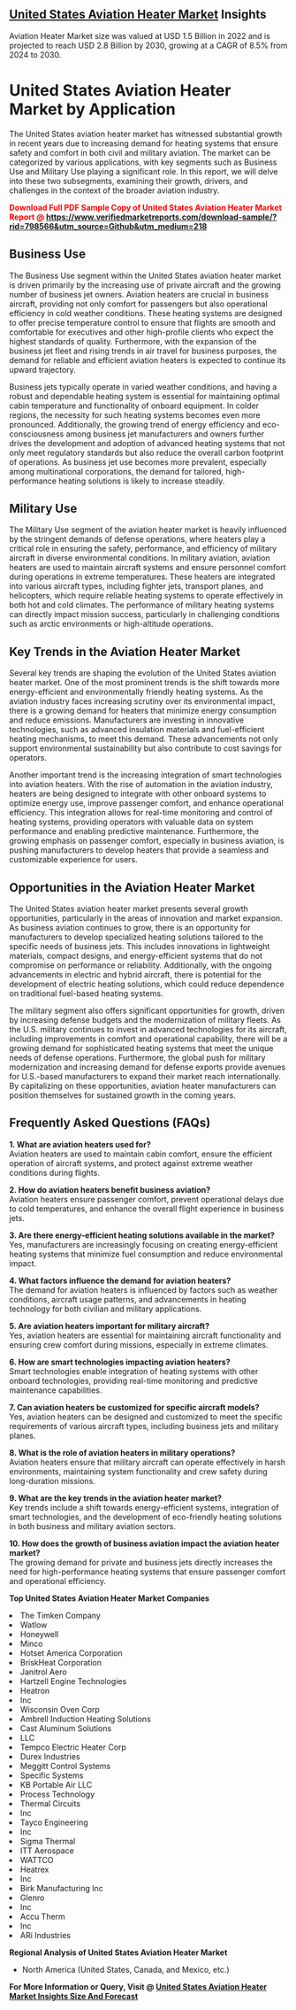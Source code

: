 <h2><a href="https://www.verifiedmarketreports.com/download-sample/?rid=798566&amp;utm_source=Github&amp;utm_medium=218" target="_blank">United States Aviation Heater Market</a> Insights</h2><p>Aviation Heater Market size was valued at USD 1.5 Billion in 2022 and is projected to reach USD 2.8 Billion by 2030, growing at a CAGR of 8.5% from 2024 to 2030.</p><p><h1>United States Aviation Heater Market by Application</h1> <p>The United States aviation heater market has witnessed substantial growth in recent years due to increasing demand for heating systems that ensure safety and comfort in both civil and military aviation. The market can be categorized by various applications, with key segments such as Business Use and Military Use playing a significant role. In this report, we will delve into these two subsegments, examining their growth, drivers, and challenges in the context of the broader aviation industry.</p> <p><strong><p><span class=""><span style="color: #ff0000;"><strong>Download Full PDF Sample Copy of United States Aviation Heater Market Report</strong> @ </span><a href="https://www.verifiedmarketreports.com/download-sample/?rid=798566&amp;utm_source=Github&amp;utm_medium=218" target="_blank">https://www.verifiedmarketreports.com/download-sample/?rid=798566&amp;utm_source=Github&amp;utm_medium=218</a></span></p></strong></p> <h2>Business Use</h2> <p>The Business Use segment within the United States aviation heater market is driven primarily by the increasing use of private aircraft and the growing number of business jet owners. Aviation heaters are crucial in business aircraft, providing not only comfort for passengers but also operational efficiency in cold weather conditions. These heating systems are designed to offer precise temperature control to ensure that flights are smooth and comfortable for executives and other high-profile clients who expect the highest standards of quality. Furthermore, with the expansion of the business jet fleet and rising trends in air travel for business purposes, the demand for reliable and efficient aviation heaters is expected to continue its upward trajectory.</p> <p>Business jets typically operate in varied weather conditions, and having a robust and dependable heating system is essential for maintaining optimal cabin temperature and functionality of onboard equipment. In colder regions, the necessity for such heating systems becomes even more pronounced. Additionally, the growing trend of energy efficiency and eco-consciousness among business jet manufacturers and owners further drives the development and adoption of advanced heating systems that not only meet regulatory standards but also reduce the overall carbon footprint of operations. As business jet use becomes more prevalent, especially among multinational corporations, the demand for tailored, high-performance heating solutions is likely to increase steadily.</p> <h2>Military Use</h2> <p>The Military Use segment of the aviation heater market is heavily influenced by the stringent demands of defense operations, where heaters play a critical role in ensuring the safety, performance, and efficiency of military aircraft in diverse environmental conditions. In military aviation, aviation heaters are used to maintain aircraft systems and ensure personnel comfort during operations in extreme temperatures. These heaters are integrated into various aircraft types, including fighter jets, transport planes, and helicopters, which require reliable heating systems to operate effectively in both hot and cold climates. The performance of military heating systems can directly impact mission success, particularly in challenging conditions such as arctic environments or high-altitude operations.</p> <pMoreover, the military sector is focusing on advanced technology to improve the efficiency and reliability of heating systems, with an emphasis on durability and adaptability in dynamic environments. Given the potential for long-duration missions, military aviation heaters must be highly resilient and capable of withstanding the demanding conditions of military use, including vibration, shock, and fluctuating temperatures. The expansion of defense budgets and modernization of military fleets in the United States are expected to boost the demand for advanced aviation heating solutions, which further supports the growth of this segment. Additionally, the continuous technological advancements in materials and systems will contribute to more energy-efficient and cost-effective heating solutions for military aircraft.</p> <h2>Key Trends in the Aviation Heater Market</h2> <p>Several key trends are shaping the evolution of the United States aviation heater market. One of the most prominent trends is the shift towards more energy-efficient and environmentally friendly heating systems. As the aviation industry faces increasing scrutiny over its environmental impact, there is a growing demand for heaters that minimize energy consumption and reduce emissions. Manufacturers are investing in innovative technologies, such as advanced insulation materials and fuel-efficient heating mechanisms, to meet this demand. These advancements not only support environmental sustainability but also contribute to cost savings for operators.</p> <p>Another important trend is the increasing integration of smart technologies into aviation heaters. With the rise of automation in the aviation industry, heaters are being designed to integrate with other onboard systems to optimize energy use, improve passenger comfort, and enhance operational efficiency. This integration allows for real-time monitoring and control of heating systems, providing operators with valuable data on system performance and enabling predictive maintenance. Furthermore, the growing emphasis on passenger comfort, especially in business aviation, is pushing manufacturers to develop heaters that provide a seamless and customizable experience for users.</p> <h2>Opportunities in the Aviation Heater Market</h2> <p>The United States aviation heater market presents several growth opportunities, particularly in the areas of innovation and market expansion. As business aviation continues to grow, there is an opportunity for manufacturers to develop specialized heating solutions tailored to the specific needs of business jets. This includes innovations in lightweight materials, compact designs, and energy-efficient systems that do not compromise on performance or reliability. Additionally, with the ongoing advancements in electric and hybrid aircraft, there is potential for the development of electric heating solutions, which could reduce dependence on traditional fuel-based heating systems.</p> <p>The military segment also offers significant opportunities for growth, driven by increasing defense budgets and the modernization of military fleets. As the U.S. military continues to invest in advanced technologies for its aircraft, including improvements in comfort and operational capability, there will be a growing demand for sophisticated heating systems that meet the unique needs of defense operations. Furthermore, the global push for military modernization and increasing demand for defense exports provide avenues for U.S.-based manufacturers to expand their market reach internationally. By capitalizing on these opportunities, aviation heater manufacturers can position themselves for sustained growth in the coming years.</p> <h2>Frequently Asked Questions (FAQs)</h2> <p><strong>1. What are aviation heaters used for?</strong><br> Aviation heaters are used to maintain cabin comfort, ensure the efficient operation of aircraft systems, and protect against extreme weather conditions during flights.</p> <p><strong>2. How do aviation heaters benefit business aviation?</strong><br> Aviation heaters ensure passenger comfort, prevent operational delays due to cold temperatures, and enhance the overall flight experience in business jets.</p> <p><strong>3. Are there energy-efficient heating solutions available in the market?</strong><br> Yes, manufacturers are increasingly focusing on creating energy-efficient heating systems that minimize fuel consumption and reduce environmental impact.</p> <p><strong>4. What factors influence the demand for aviation heaters?</strong><br> The demand for aviation heaters is influenced by factors such as weather conditions, aircraft usage patterns, and advancements in heating technology for both civilian and military applications.</p> <p><strong>5. Are aviation heaters important for military aircraft?</strong><br> Yes, aviation heaters are essential for maintaining aircraft functionality and ensuring crew comfort during missions, especially in extreme climates.</p> <p><strong>6. How are smart technologies impacting aviation heaters?</strong><br> Smart technologies enable integration of heating systems with other onboard technologies, providing real-time monitoring and predictive maintenance capabilities.</p> <p><strong>7. Can aviation heaters be customized for specific aircraft models?</strong><br> Yes, aviation heaters can be designed and customized to meet the specific requirements of various aircraft types, including business jets and military planes.</p> <p><strong>8. What is the role of aviation heaters in military operations?</strong><br> Aviation heaters ensure that military aircraft can operate effectively in harsh environments, maintaining system functionality and crew safety during long-duration missions.</p> <p><strong>9. What are the key trends in the aviation heater market?</strong><br> Key trends include a shift towards energy-efficient systems, integration of smart technologies, and the development of eco-friendly heating solutions in both business and military aviation sectors.</p> <p><strong>10. How does the growth of business aviation impact the aviation heater market?</strong><br> The growing demand for private and business jets directly increases the need for high-performance heating systems that ensure passenger comfort and operational efficiency.</p> </p><p><strong>Top United States Aviation Heater Market Companies</strong></p><div data-test-id=""><p><li>The Timken Company</li><li> Watlow</li><li> Honeywell</li><li> Minco</li><li> Hotset America Corporation</li><li> BriskHeat Corporation</li><li> Janitrol Aero</li><li> Hartzell Engine Technologies</li><li> Heatron</li><li> Inc</li><li> Wisconsin Oven Corp</li><li> Ambrell Induction Heating Solutions</li><li> Cast Aluminum Solutions</li><li> LLC</li><li> Tempco Electric Heater Corp</li><li> Durex Industries</li><li> Meggitt Control Systems</li><li> Specific Systems</li><li> KB Portable Air LLC</li><li> Process Technology</li><li> Thermal Circuits</li><li> Inc</li><li> Tayco Engineering</li><li> Inc</li><li> Sigma Thermal</li><li> ITT Aerospace</li><li> WATTCO</li><li> Heatrex</li><li> Inc</li><li> Birk Manufacturing Inc</li><li> Glenro</li><li> Inc</li><li> Accu Therm</li><li> Inc</li><li> ARi Industries</li></p><div><strong>Regional Analysis of&nbsp;United States Aviation Heater Market</strong></div><ul><li dir="ltr"><p dir="ltr">North America&nbsp;(United States, Canada, and Mexico, etc.)</p></li></ul><p><strong>For More Information or Query, Visit @&nbsp;</strong><strong><a href="https://www.verifiedmarketreports.com/product/aviation-heater-market/?utm_source=Github&amp;utm_medium=218" target="_blank">United States Aviation Heater Market Insights Size And Forecast</a></strong></p></div>
